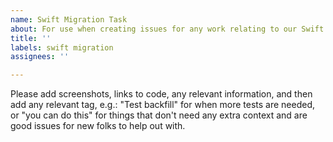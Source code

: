 ```yaml
---
name: Swift Migration Task
about: For use when creating issues for any work relating to our Swift migration.
title: ''
labels: swift migration
assignees: ''

---
```


Please add screenshots, links to code, any relevant information, and then add any relevant tag, e.g.:
"Test backfill" for when more tests are needed, or "you can do this" for things that don't need any extra context and are good issues for new folks to help out with.
